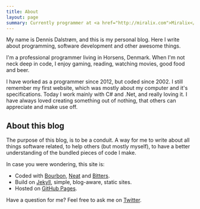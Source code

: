```yaml
---
title: About
layout: page
summary: Currently programmer at <a href="http://miralix.com">Miralix</a>. Avid gamer and proud member of the PC master race.
---
```

My name is Dennis Dalstrøm, and this is my personal blog. Here I write about programming, software development and other awesome things.

I'm a professional programmer living in Horsens, Denmark. When I'm not neck deep in code, I enjoy gaming, reading, watching movies, good food and beer.

I have worked as a programmer since 2012, but coded since 2002. I still remember my first website, which was mostly about my computer and it's specifications. Today I work mainly with C# and .Net, and really loving it. I have always loved creating something out of nothing, that others can appreciate and make use off.

## About this blog

The purpose of this blog, is to be a conduit. A way for me to write about all things software related, to help others (but mostly myself), to have a better understanding of the bundled pieces of code I make.

In case you were wondering, this site is:

- Coded with [Bourbon](http://bourbon.io/), [Neat](http://neat.bourbon.io/) and [Bitters](http://bitters.bourbon.io/).
- Build on [Jekyll](https://jekyllrb.com/), simple, blog-aware, static sites.
- Hosted on [GitHub Pages](https://pages.github.com/).

Have a question for me? Feel free to ask me on [Twitter](https://twitter.com/Dalstroem).

